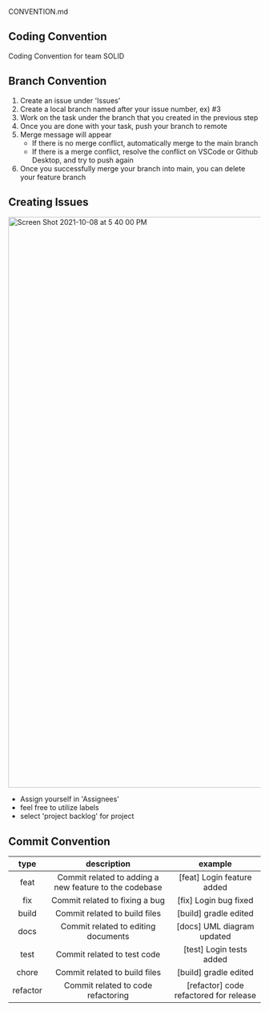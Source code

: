 CONVENTION.md
## Coding Convention 

Coding Convention for team SOLID

## Branch Convention

1. Create an issue under 'Issues' 
2. Create a local branch named after your issue number, ex) #3 
3. Work on the task under the branch that you created in the previous step 
4. Once you are done with your task, push your branch to remote 
5. Merge message will appear
    -    If there is no merge conflict, automatically merge to the main branch 
    -    If there is a merge conflict, resolve the conflict on VSCode or Github Desktop, and try to push again
6. Once you successfully merge your branch into main, you can delete your feature branch

## Creating Issues 
<img width="1141" alt="Screen Shot 2021-10-08 at 5 40 00 PM" src="https://user-images.githubusercontent.com/70327883/136627650-443341e7-6cbb-48e1-9c6b-0333a4f4aaf0.png">

- Assign yourself in 'Assignees' 
- feel free to utilize labels 
- select 'project backlog' for project


## Commit Convention 
|    type    |    description     |   example   |
| :-------------: |:-------------:| :-----:|
| feat | Commit related to adding a new feature to the codebase | [feat] Login feature added |
| fix | Commit related to fixing a bug | [fix] Login bug fixed |
| build | Commit related to build files | [build] gradle edited  |
| docs | Commit related to editing documents | [docs] UML diagram updated  |
| test | Commit related to test code | [test] Login tests added  |
| chore | Commit related to build files | [build] gradle edited  |
| refactor | Commit related to code refactoring | [refactor] code refactored for release |




## 
